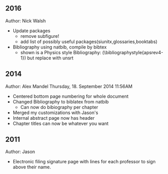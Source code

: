 2016
----
Author: Nick Walsh
 * Update packages
   - remove subfigure!
   - add list of possibly useful packages(siunitx,glossaries,booktabs)
 * Bibliography using natbib, compile by bibtex
   - shown is a Physics style Bibliography: (\bibliographystyle{apsrev4-1}) but replace with unsrt 

2014
----
Author: Alex Mandel
Thursday, 18. September 2014 11:56AM 

 * Centered bottom page numbering for whole document
 * Changed Bibliography to biblatex from natbib
	* Can now do bibiography per chapter
 * Merged my customizations with Jason's
 * Internal abstract page now has header
 * Chapter titles can now be whatever you want

2011
----
Author: Jason
 
 * Electronic filing signature page with lines for each professor to sign above their name.